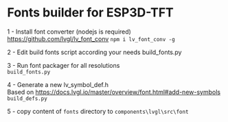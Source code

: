 # Fonts builder for ESP3D-TFT   
1 - Install font converter (nodejs is required)    
https://github.com/lvgl/lv_font_conv
`npm i lv_font_conv -g`

2 - Edit build fonts script according your needs
  build_fonts.py

3 - Run font packager for all resolutions  
`build_fonts.py`

4 - Generate a new lv_symbol_def.h   
Based on https://docs.lvgl.io/master/overview/font.html#add-new-symbols
`build_defs.py`

5 - copy content of `fonts` directory to `components\lvgl\src\font`
